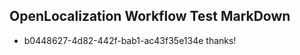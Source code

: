 ## OpenLocalization Workflow Test MarkDown
* b0448627-4d82-442f-bab1-ac43f35e134e 
thanks!<!--HONumber=Mar16_HO2-->
